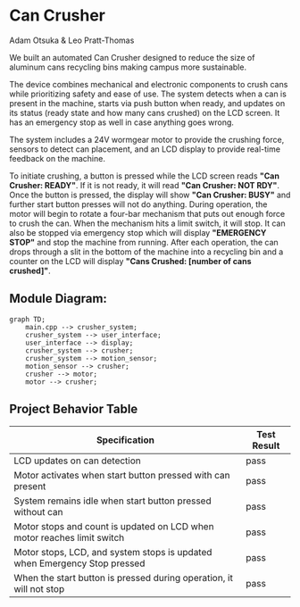 # Can Crusher  
Adam Otsuka & Leo Pratt-Thomas

We built an automated Can Crusher designed to reduce the size of aluminum cans recycling bins making campus more sustainable. 

The device combines mechanical and electronic components to crush cans while prioritizing safety and ease of use. The system detects when a can is present in the machine, starts via push button when ready, and updates on its status (ready state and how many cans crushed) on the LCD screen. It has an emergency stop as well in case anything goes wrong.

The system includes a 24V wormgear motor to provide the crushing force, sensors to detect can placement, and an LCD display to provide real-time feedback on the machine.

To initiate crushing, a button is pressed while the LCD screen reads **"Can Crusher: READY"**. If it is not ready, it will read **"Can Crusher: NOT RDY"**. Once the button is pressed, the display will show **"Can Crusher: BUSY"** and further start button presses will not do anything. During operation, the motor will begin to rotate a four-bar mechanism that puts out enough force to crush the can. When the mechanism hits a limit switch, it will stop. It can also be stopped via emergency stop which will display **"EMERGENCY STOP"** and stop the machine from running. After each operation, the can drops through a slit in the bottom of the machine into a recycling bin and a counter on the LCD will display **"Cans Crushed: [number of cans crushed]"**.  

## Module Diagram:  

```mermaid
graph TD;
    main.cpp --> crusher_system;
    crusher_system --> user_interface;
    user_interface --> display;
    crusher_system --> crusher;
    crusher_system --> motion_sensor;
    motion_sensor --> crusher;
    crusher --> motor;
    motor --> crusher;
```

## Project Behavior Table

| Specification  | Test Result  | 
|-----------|-----------|
| LCD updates on can detection | pass |
| Motor activates when start button pressed with can present | pass |
| System remains idle when start button pressed without can | pass |
| Motor stops and count is updated on LCD when motor reaches limit switch | pass |
| Motor stops, LCD, and system stops is updated when Emergency Stop pressed | pass |
| When the start button is pressed during operation, it will not stop | pass | 
